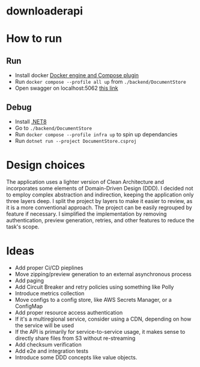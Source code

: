 # downloaderapi

# How to run
## Run
* Install docker <a href="https://docs.docker.com/desktop/">Docker engine and Compose plugin</a></br>
* Run `docker compose --profile all up` from `./backend/DocumentStore`
* Open swagger on localhost:5062 <a href="http://localhost:5204/swagger/index.html">this link</a> 

## Debug
* Install <a href="https://dotnet.microsoft.com/en-us/download/dotnet/8.0">.NET8</a></br>
* Go to  `./backend/DocumentStore`
* Run `docker compose --profile infra up` to spin up dependancies
* Run `dotnet run --project DocumentStore.csproj`

# Design choices
The application uses a lighter version of Clean Architecture and incorporates some elements of Domain-Driven Design (DDD). 
I decided not to employ complex abstraction and indirection, keeping the application only three layers deep. 
I split the project by layers to make it easier to review, as it is a more conventional approach. 
The project can be easily regrouped by feature if necessary. 
I simplified the implementation by removing authentication, preview generation, retries, and other features to reduce the task's scope.

# Ideas
* Add proper Ci/CD pieplines
* Move zipping/preview generation to an external asynchronous process
* Add paging
* Add Circuit Breaker and retry policies using something like Polly
* Introduce metrics collection
* Move configs to a config store, like AWS Secrets Manager, or a ConfigMap
* Add proper resource access authentication
* If it's a multiregional service, consider using a CDN, depending on how the service will be used
* If the API is primarily for service-to-service usage, it makes sense to directly share files from S3 without re-streaming
* Add checksum verification
* Add e2e and integration tests
* Introduce some DDD concepts like value objects.
